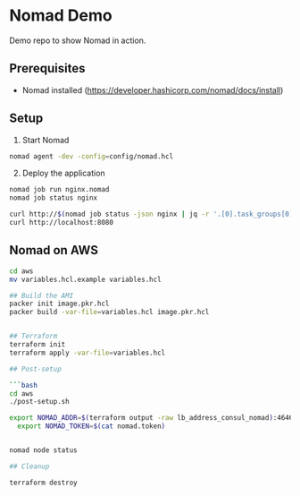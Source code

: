 # Nomad Demo

Demo repo to show Nomad in action.

## Prerequisites

- Nomad installed (<https://developer.hashicorp.com/nomad/docs/install>)

## Setup

1. Start Nomad

```bash
nomad agent -dev -config=config/nomad.hcl
```

2. Deploy the application

```bash
nomad job run nginx.nomad
nomad job status nginx

curl http://$(nomad job status -json nginx | jq -r '.[0].task_groups[0].tasks[0].ip_address'):80
curl http://localhost:8080
```

## Nomad on AWS

```bash
cd aws
mv variables.hcl.example variables.hcl

## Build the AMI
packer init image.pkr.hcl
packer build -var-file=variables.hcl image.pkr.hcl


## Terraform
terraform init
terraform apply -var-file=variables.hcl

## Post-setup

```bash
cd aws
./post-setup.sh

export NOMAD_ADDR=$(terraform output -raw lb_address_consul_nomad):4646 && \
  export NOMAD_TOKEN=$(cat nomad.token)


nomad node status

## Cleanup

terraform destroy 
```

